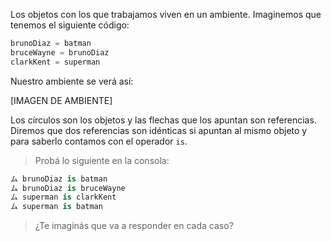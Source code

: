 Los objetos con los que trabajamos viven en un ambiente. Imaginemos que tenemos el siguiente código:

```python
brunoDiaz = batman
bruceWayne = brunoDiaz
clarkKent = superman
```

Nuestro ambiente se verá así:

[IMAGEN DE AMBIENTE]

Los círculos son los objetos y las flechas que los apuntan son referencias. Diremos que dos referencias son idénticas si apuntan al mismo objeto y para saberlo contamos con el operador `is`.

> Probá lo siguiente en la consola:
>
``` python
ム brunoDiaz is batman
ム brunoDiaz is bruceWayne
ム superman is clarkKent
ム superman is batman
```
> ¿Te imaginás que va a responder en cada caso?